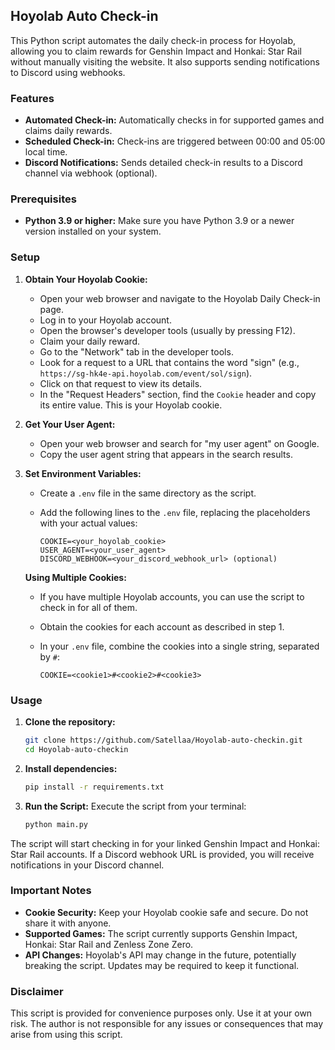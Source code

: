 ## Hoyolab Auto Check-in

This Python script automates the daily check-in process for Hoyolab, allowing you to claim rewards for Genshin Impact and Honkai: Star Rail without manually visiting the website. It also supports sending notifications to Discord using webhooks.

### Features

* **Automated Check-in:** Automatically checks in for supported games and claims daily rewards.
* **Scheduled Check-in:** Check-ins are triggered between 00:00 and 05:00 local time.
* **Discord Notifications:** Sends detailed check-in results to a Discord channel via webhook (optional).

### Prerequisites

* **Python 3.9 or higher:** Make sure you have Python 3.9 or a newer version installed on your system.

### Setup

1. **Obtain Your Hoyolab Cookie:**

   * Open your web browser and navigate to the Hoyolab Daily Check-in page.
   * Log in to your Hoyolab account.
   * Open the browser's developer tools (usually by pressing F12).
   * Claim your daily reward.
   * Go to the "Network" tab in the developer tools.
   * Look for a request to a URL that contains the word "sign" (e.g., `https://sg-hk4e-api.hoyolab.com/event/sol/sign`).
   * Click on that request to view its details.
   * In the "Request Headers" section, find the `Cookie` header and copy its entire value. This is your Hoyolab cookie. 

2. **Get Your User Agent:**

   * Open your web browser and search for "my user agent" on Google.
   * Copy the user agent string that appears in the search results.

3. **Set Environment Variables:**

   * Create a `.env` file in the same directory as the script.
   * Add the following lines to the `.env` file, replacing the placeholders with your actual values:

     ```
     COOKIE=<your_hoyolab_cookie>
     USER_AGENT=<your_user_agent>
     DISCORD_WEBHOOK=<your_discord_webhook_url> (optional)
     ```

   **Using Multiple Cookies:**

   * If you have multiple Hoyolab accounts, you can use the script to check in for all of them.
   * Obtain the cookies for each account as described in step 1.
   * In your `.env` file, combine the cookies into a single string, separated by `#`:

     ```
     COOKIE=<cookie1>#<cookie2>#<cookie3> 
     ```

### Usage

1. **Clone the repository:**

   ```bash
   git clone https://github.com/Satellaa/Hoyolab-auto-checkin.git
   cd Hoyolab-auto-checkin
   ```

2. **Install dependencies:**

   ```bash
   pip install -r requirements.txt
   ```

3. **Run the Script:** Execute the script from your terminal:

   ```bash
   python main.py
   ```

The script will start checking in for your linked Genshin Impact and Honkai: Star Rail accounts. If a Discord webhook URL is provided, you will receive notifications in your Discord channel.

### Important Notes

* **Cookie Security:** Keep your Hoyolab cookie safe and secure. Do not share it with anyone.
* **Supported Games:** The script currently supports Genshin Impact, Honkai: Star Rail and Zenless Zone Zero.
* **API Changes:** Hoyolab's API may change in the future, potentially breaking the script. Updates may be required to keep it functional.

### Disclaimer

This script is provided for convenience purposes only. Use it at your own risk. The author is not responsible for any issues or consequences that may arise from using this script.
